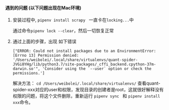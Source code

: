 #### 遇到的问题 (以下问题出现在Mac环境)
1. 安装过程中, `pipenv install scrapy ` 一直卡在`locking...`中
    
    通过命令`pipenv lock --clear`，然后一切恢复正常

2. 通过上面的步骤，出现 如下错误
            
       ["ERROR: Could not install packages due to an EnvironmentError: [Errno 13] Permission denied: '/Users/weibolei/.local/share/virtualenvs/quant-spider-JVGi8YHg/lib/python3.7/site-packages/_cffi_backend.cpython-37m-darwin.so'", 'Consider using the `--user` option or check the permissions.']

    解决方法： 
    `cd /Users/weibolei/.local/share/virtualenvs/` 查看quant-spider-xxx对应的user和权限，发现目录的创建者是root，这就很好解释没有权限的问题，将这个文件删除，重新运行 `pipenv sync ` 和 `pipenv install xxx`命令。
